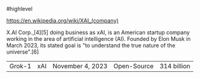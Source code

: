 #highlevel



https://en.wikipedia.org/wiki/XAI_(company)


X.AI Corp.,[4][5] doing business as xAI, is an American startup company working in the area of artificial intelligence (AI). Founded by Elon Musk in March 2023, its stated goal is "to understand the true nature of the universe".[6] 



|   |   |   |   |   |
|---|---|---|---|---|
|Grok-1|xAI|November 4, 2023|Open-Source|314 billion|